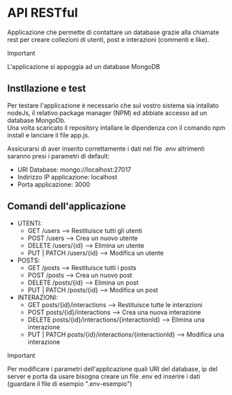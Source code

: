 # API RESTful
Applicazione che permette di contattare un database grazie alla chiamate rest per creare collezioni di utenti, post e interazioni (commenti e like).

> [!IMPORTANT]
> L'applicazione si appoggia ad un database MongoDB

## Instllazione e test
Per testare l'applicazione è necessario che sul vostro sistema sia intallato nodeJs, il relativo package manager (NPM) ed abbiate accesso ad un database MongoDb.<br>
Una volta scaricato il repository intallare le dipendenza con il comando npm install e lanciare il file app.js.<br>

Assicurarsi di aver inserito correttamente i dati nel file .env altrimenti saranno presi i parametri di default:
- URI Database: mongo://localhost:27017
- Indirizzo IP applicazione: localhost
- Porta applicazione: 3000

## Comandi dell'applicazione
- UTENTI:
    - GET /users --> Restituisce tutti gli utenti
    - POST /users --> Crea un nuovo utente
    - DELETE /users/{id} --> Elimina un utente
    - PUT | PATCH /users/{id} --> Modifica un utente
- POSTS:
    - GET /posts --> Restituisce tutti i posts
    - POST /posts --> Crea un nuovo post
    - DELETE /posts/{id} --> Elimina un post
    - PUT | PATCH /posts/{id} --> Modifica un post
- INTERAZIONI:
    - GET posts/{id}/interactions --> Restituisce tutte le interazioni
    - POST posts/{id}/interactions --> Crea una nuova interazione
    - DELETE posts/{id}/interactions/{interactionId} --> Elimina una interazione
    - PUT | PATCH posts/{id}/interactions/{interactionId} --> Modifica una interazione

> [!IMPORTANT]
> Per modificare i parametri dell'applicazione quali URI del database, ip del server e porta da usare bisogna creare un file .env ed inserire i dati (guardare il file di esempio ".env-esempio")

